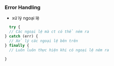 ### Error Handling
-   xử lý ngoại lệ 
```jsx
  try {
  // Các ngoại lệ mà ct có thể ném ra
} catch (err) {
  // Xử lý các ngoại lệ bên trên
} finally {
  // Luôn luôn thực hiện khi có ngoại lệ ném ra
  
}  
```